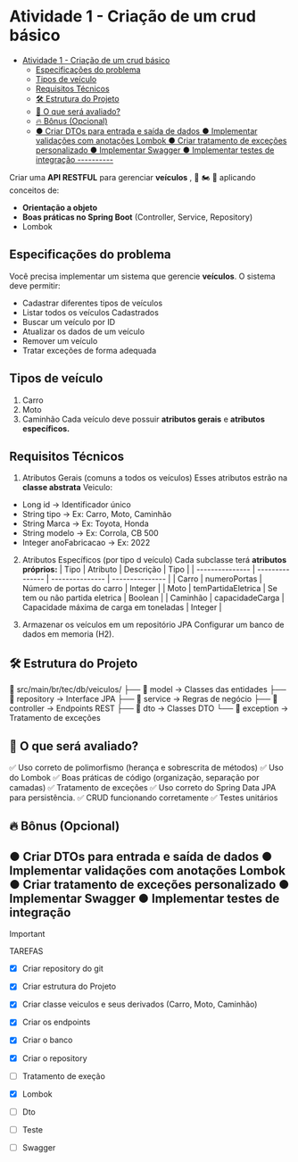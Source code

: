 
# Atividade 1 - Criação de um crud básico

<!--toc:start-->
- [Atividade 1 - Criação de um crud básico](#atividade-1-criação-de-um-crud-básico)
  - [Especificações do problema](#especificações-do-problema)
  - [Tipos de veículo](#tipos-de-veículo)
  - [Requisitos Técnicos](#requisitos-técnicos)
  - [🛠 Estrutura do Projeto](#🛠-estrutura-do-projeto)
  - [🚀 O que será avaliado?](#🚀-o-que-será-avaliado)
  - [🔥 Bônus (Opcional)](#🔥-bônus-opcional)
  - [● Criar DTOs para entrada e saída de dados
● Implementar validações com anotações Lombok
● Criar tratamento de exceções personalizado
● Implementar Swagger
● Implementar testes de integração
----------](#criar-dtos-para-entrada-e-saída-de-dados-implementar-validações-com-anotações-lombok-criar-tratamento-de-exceções-personalizado-implementar-swagger-implementar-testes-de-integração)
<!--toc:end-->

Criar uma **API RESTFUL** para gerenciar **veículos** , 🚗 🏍 🚛 aplicando conceitos de:

- **Orientação a objeto**
- **Boas práticas no Spring Boot** (Controller, Service, Repository)
- Lombok

## Especificações do problema
Você precisa implementar um sistema que gerencie **veículos**. O sistema deve permitir:

- Cadastrar diferentes tipos de veículos
- Listar todos os veículos Cadastrados
- Buscar um veículo por ID
- Atualizar os dados de um veículo
- Remover um veículo
- Tratar exceções de forma adequada

## Tipos de veículo

1. Carro
2. Moto
3. Caminhão
Cada veículo deve possuir **atributos gerais** e **atributos específicos.**

## Requisitos Técnicos

1. Atributos Gerais (comuns a todos os veículos)
Esses atributos estrão na **classe abstrata** Veiculo:

- Long id -> Identificador único
- String tipo -> Ex: Carro, Moto, Caminhão
- String Marca -> Ex: Toyota, Honda
- String modelo -> Ex: Corrola, CB 500
- Integer anoFabricacao -> Ex: 2022

2. Atributos Específicos (por tipo d veículo)
Cada subclasse terá **atributos próprios:**
| Tipo | Atributo | Descrição | Tipo |
| --------------- | --------------- | --------------- | --------------- |
| Carro | numeroPortas | Número de portas do carro | Integer |
| Moto | temPartidaEletrica | Se tem ou não partida eletrica | Boolean |
| Caminhão | capacidadeCarga | Capacidade máxima de carga em toneladas | Integer |

3. Armazenar os veículos em um repositório JPA
Configurar um banco de dados em memoria (H2).

## 🛠 Estrutura do Projeto

📂 src/main/br/tec/db/veiculos/
├── 📂 model → Classes das entidades
├── 📂 repository → Interface JPA
├── 📂 service → Regras de negócio
├── 📂 controller → Endpoints REST
├── 📂 dto → Classes DTO
└── 📂 exception → Tratamento de exceções

## 🚀 O que será avaliado?

✅ Uso correto de polimorfismo (herança e sobrescrita de métodos)
✅ Uso do Lombok
✅ Boas práticas de código (organização, separação por camadas)
✅ Tratamento de exceções
✅ Uso correto do Spring Data JPA para persistência. 
✅ CRUD funcionando corretamente
✅ Testes unitários

## 🔥 Bônus (Opcional)

● Criar DTOs para entrada e saída de dados
● Implementar validações com anotações Lombok
● Criar tratamento de exceções personalizado
● Implementar Swagger
● Implementar testes de integração
----------

> [!IMPORTANT]
> TAREFAS


- [X] Criar repository do git
- [X] Criar estrutura do Projeto
- [X] Criar classe veiculos e seus derivados (Carro, Moto, Caminhão)
- [X] Criar os endpoints
- [X] Criar o banco
- [X] Criar o repository
- [ ] Tratamento de exeção
- [X] Lombok
- [ ] Dto
- [ ] Teste 
- [ ] Swagger 


